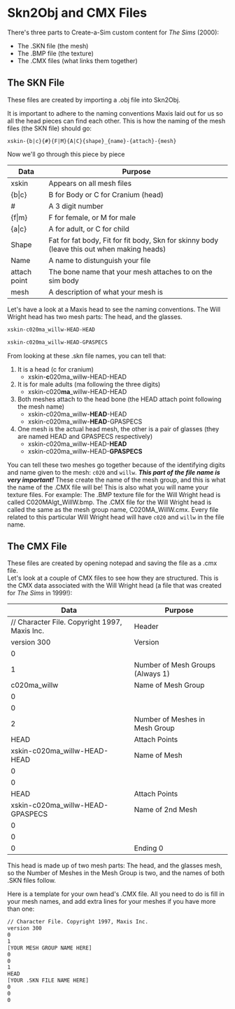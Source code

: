 # Skn2Obj and CMX Files 
There's three parts to Create-a-Sim custom content for *The Sims* (2000):
* The .SKN file (the mesh)
* The .BMP file (the texture)
* The .CMX files (what links them together)
## The SKN File
These files are created by importing a .obj file into Skn2Obj.  

It is important to adhere to the naming conventions Maxis laid out for us so all the head pieces can find each other. This is how the naming of the mesh files (the SKN file) should go:  

`xskin-{b|c}{#}{F|M}{A|C}{shape}_{name}-{attach}-{mesh}`  

Now we'll go through this piece by piece

| Data | Purpose |
| ------ | ------ |
| xskin | Appears on all mesh files |
| {b\|c} | B for Body or C for Cranium (head) |
| # | A 3 digit number |
| {f\|m} | F for female, or M for male |
| {a\|c} | A for adult, or C for child |
| Shape | Fat for fat body, Fit for fit body, Skn for skinny body (leave this out when making heads) |
| Name | A name to distunguish your file |
| attach point | The bone name that your mesh attaches to on the sim body |
| mesh | A description of what your mesh is|  

Let's have a look at a Maxis head to see the naming conventions. The Will Wright head has two mesh parts: The head, and the glasses.  
```sh
xskin-c020ma_willw-HEAD-HEAD
```
```sh
xskin-c020ma_willw-HEAD-GPASPECS
```
From looking at these .skn file names, you can tell that: 
1. It is a head (c for cranium)
   - xskin-**c**020ma_willw-HEAD-HEAD
2. It is for male adults (ma following the three digits)
   - xskin-c020**ma**_willw-HEAD-HEAD
3. Both meshes attach to the head bone (the HEAD attach point following the mesh name)
   - xskin-c020ma_willw-**HEAD**-HEAD
   - xskin-c020ma_willw-**HEAD**-GPASPECS
4. One mesh is the actual head mesh, the other is a pair of glasses (they are named HEAD and GPASPECS respectively)
    - xskin-c020ma_willw-HEAD-**HEAD**
   - xskin-c020ma_willw-HEAD-**GPASPECS**

You can tell these two meshes go together because of the identifying digits and name given to the mesh: `c020` and `willw`. ***This part of the file name is very important!*** These create the name of the mesh group, and this is what the name of the .CMX file will be! This is also what you will name your texture files. For example: The .BMP texture file for the Will Wright head is called C020MAlgt_WillW.bmp. The .CMX file for the Will Wright head is called the same as the mesh group name, C020MA_WillW.cmx. Every file related to this particular Will Wright head will have `c020` and `willw` in the file name.


## The CMX File
These files are created by opening notepad and saving the file as a .cmx file.  
Let's look at a couple of CMX files to see how they are structured. This is the CMX data associated with the Will Wright head (a file that was created for *The Sims* in 1999!):

| Data | Purpose |
| ------ | ------ |
| // Character File. Copyright 1997, Maxis Inc. | Header |
| version 300 | Version |
| 0 |  |
| 1 | Number of Mesh Groups (Always 1) |
| c020ma_willw | Name of Mesh Group|
| 0 |  |
| 0 |  |
| 2 |Number of Meshes in Mesh Group|
| HEAD | Attach Points |
|xskin-c020ma_willw-HEAD-HEAD| Name of Mesh|
| 0 |  |
| 0 |  |
| HEAD | Attach Points |
| xskin-c020ma_willw-HEAD-GPASPECS| Name of 2nd Mesh|
| 0 |  |
| 0 |  |
| 0 |Ending 0|

This head is made up of two mesh parts: The head, and the glasses mesh, so the Number of Meshes in the Mesh Group is two, and the names of both .SKN files follow.

Here is a template for your own head's .CMX file. All you need to do is fill in your mesh names, and add extra lines for your meshes if you have more than one:
```sh
// Character File. Copyright 1997, Maxis Inc.
version 300
0
1
[YOUR MESH GROUP NAME HERE]
0
0
1
HEAD
[YOUR .SKN FILE NAME HERE]
0
0
0
```
